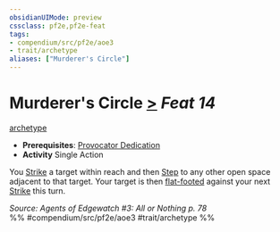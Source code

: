 ```yaml
---
obsidianUIMode: preview
cssclass: pf2e,pf2e-feat
tags:
- compendium/src/pf2e/aoe3
- trait/archetype
aliases: ["Murderer's Circle"]
---
```

# Murderer's Circle  [>](../../rules/core-rulebook/chapter-9-playing-the-game.md#Actions "Single Action") *Feat 14*  
[archetype](../../rules/traits/archetype.md)  

- **Prerequisites**: [Provocator Dedication](provocator-dedication-aoe3.md)
- **Activity** Single Action

You [Strike](../../rules/actions/strike.md) a target within reach and then [Step](../../rules/actions/step.md) to any other open space adjacent to that target. Your target is then [flat-footed](../../rules/conditions.md#Flat-footed) against your next [Strike](../../rules/actions/strike.md) this turn.

*Source: Agents of Edgewatch #3: All or Nothing p. 78*  
%% #compendium/src/pf2e/aoe3 #trait/archetype %%